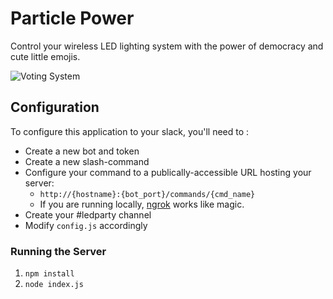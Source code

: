 Particle Power
==============

Control your wireless LED lighting system with the power of democracy and cute little emojis.

![Voting System](http://i.imgur.com/jr3Omni.png)

## Configuration

To configure this application to your slack, you'll need to :

* Create a new bot and token
* Create a new slash-command
* Configure your command to a publically-accessible URL hosting your server:
  * `http://{hostname}:{bot_port}/commands/{cmd_name}`
  * If you are running locally, [ngrok](https://ngrok.com) works like magic.
* Create your #ledparty channel
* Modify `config.js` accordingly

### Running the Server

1. `npm install`
2. `node index.js`